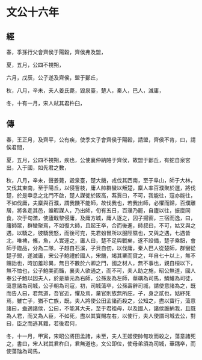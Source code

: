 # 文公十六年
## 經

春，季孫行父會齊侯于陽穀，齊侯弗及盟，

夏，五月，公四不視朔，

六月，戊辰，公子遂及齊侯，盟于郪丘，

秋，八月，辛未，夫人姜氏薨，毀泉臺，楚人，秦人，巴人，滅庸，

冬，十有一月，宋人弒其君杵臼，

## 傳

春，王正月，及齊平，公有疾，使季文子會齊侯于陽穀，請盟，齊侯不肯，曰，請俟君間，

夏，五月，公四不視朔，疾也，公使襄仲納賂于齊侯，故盟于郪丘，有蛇自泉宮出，入于國，如先君之數，

秋，八月，辛未，聲姜薨，毀泉臺，楚大饑，戎伐其西南，至于阜山，師于大林，又伐其東南，至于陽丘，以侵訾枝，庸人帥群蠻以叛楚，麇人率百濮聚於選，將伐楚，於是申息之北門不啟，楚人謀徙於阪高，蒍賈曰，不可，我能往，寇亦能往，不如伐庸，夫麇與百濮，謂我饑不能師，故伐我也，若我出師，必懼而歸，百濮離居，將各走其邑，誰暇謀人，乃出師，旬有五日，百濮乃罷，自廬以往，振廩同食，次于句澨，使廬戢黎侵庸，及庸方城，庸人逐之，囚子揚窗，三宿而逸，曰，庸師眾，群蠻聚焉，不如復大師，且起王卒，合而後進，師叔曰，不可，姑又與之遇，以驕之，彼驕我怒，而後可克，先君蚡冒所以服陘隰也，又與之遇，七遇皆北，唯裨，鯈，魚，人實逐之，庸人曰，楚不足與戰矣，遂不設備，楚子乘馹，會師于臨品，分為二隊，子越自石溪，子貝自仞，以伐庸，秦人巴人從楚師，群蠻從楚子盟，遂滅庸，宋公子鮑禮於國人，宋饑，竭其粟而貸之，年自七十以上，無不饋詒也，時加羞珍異，無日不數於六卿之門，國之材人，無不事也，親自桓以下，無不恤也，公子鮑美而豔，襄夫人欲通之，而不可，夫人助之施，昭公無道，國人奉公子鮑以因夫人，於是華元為右師，公孫友為左師，華耦為司馬，鱗鱹為司徒，蕩意諸為司城，公子朝為司寇，初，司城蕩卒，公孫壽辭司城，請使意諸為之，既而告人曰，君無道，吾官近，懼及焉，棄官則族無所庇，子，身之貳也，姑紓死焉，雖亡子，猶不亡族，既，夫人將使公田孟諸而殺之，公知之，盡以寶行，蕩意諸曰，盍適諸侯，公曰，不能其大夫，至于君祖母，以及國人，諸侯誰納我，且既為人君，而又為人臣，不如死，盡以其寶賜左右，以使行，夫人使謂司城去公，對曰，臣之而逃其難，若後君何，

冬，十一月，甲寅，宋昭公將田孟諸，未至，夫人王姬使帥甸攻而殺之，蕩意諸死之，書曰，宋人弒其君杵臼，君無道也，文公即位，使母弟須為司城，華耦卒，而使蕩虺為司馬，

